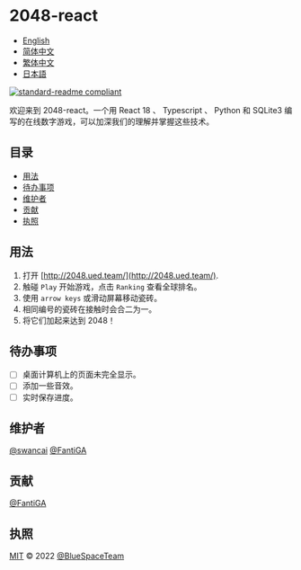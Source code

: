 # 2048-react

- [English](README.md)
- [简体中文](README.zh-CN.md)
- [繁体中文](README.zh-TW.md)
- [日本語](README.ja.md)

[![standard-readme compliant](https://img.shields.io/badge/standard--readme-OK-green.svg?style=flat-square)](https://github.com/RichardLitt/standard-readme)

欢迎来到 2048-react。一个用 React 18 、 Typescript 、 Python 和 SQLite3 编写的在线数字游戏，可以加深我们的理解并掌握这些技术。

## 目录

-   [用法](#用法)
-   [待办事项](#待办事项)
-   [维护者](#维护者)
-   [贡献](#贡献)
-   [执照](#执照)

## 用法

1.  打开 [http://2048.ued.team/](http://2048.ued.team/).
2.  触碰 `Play` 开始游戏，点击 `Ranking` 查看全球排名。
3.  使用 `arrow keys` 或滑动屏幕移动瓷砖。
4.  相同编号的瓷砖在接触时会合二为一。
5.  将它们加起来达到 2048！

## 待办事项

-   [ ] 桌面计算机上的页面未完全显示。
-   [ ] 添加一些音效。
-   [ ] 实时保存进度。

## 维护者

[@swancai](https://github.com/swancai)
[@FantiGA](https://github.com/FantiGA)

## 贡献

[@FantiGA](https://github.com/FantiGA)

## 执照

[MIT](LICENSE)  © 2022 [@BlueSpaceTeam](https://github.com/BlueSpaceTeam)
